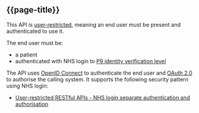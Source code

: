 ## {{page-title}}

This API is [user-restricted](https://digital.nhs.uk/developer/guides-and-documentation/security-and-authorisation#user-restricted-apis), meaning an end user must be present and authenticated to use it.

The end user must be:

- a patient
- authenticated with NHS login to [P9 identity verification level](https://nhsconnect.github.io/nhslogin/user-journeys/#p9)

The API uses [OpenID Connect](https://openid.net/connect/) to authenticate the end user and [OAuth 2.0](https://oauth.net/2/) to authorise the calling system. It supports the following security pattern using NHS login:

- [User-restricted RESTful APIs - NHS login separate authentication and authorisation](https://digital.nhs.uk/developer/api-catalogue/gp-connect-patient-facing-access-record-fhir#api-description__security-and-authorisation:~:text=User%2Drestricted%20RESTful%20APIs%20%2D%20NHS%20login%20separate%20authentication%20and%20authorisation)
